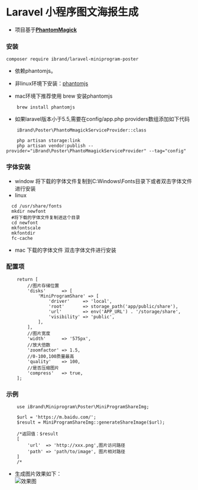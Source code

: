 # Laravel 小程序图文海报生成

* 项目基于[**PhantomMagick**](https://github.com/anam-hossain/phantommagick)


### 安装
```
composer require ibrand/laravel-miniprogram-poster 

```

* 依赖phantomjs。

* 非linux环境下安装：[phantomjs](http://phantomjs.org/download.html)

* mac环境下推荐使用 brew 安装phantomjs
```
    brew install phantomjs
```
* 如果laravel版本小于5.5,需要在config/app.php providers数组添加如下代码
```
    iBrand\Poster\PhantoMmagickServiceProvider::class
```
```
    php artisan storage:link
    php artisan vendor:publish --provider="iBrand\Poster\PhantoMmagickServiceProvider" --tag="config"
```
### 字体安装
* window 将下载的字体文件复制到C:Windows\Fonts目录下或者双击字体文件进行安装
* linux 
```
  cd /usr/share/fonts
  mkdir newfont
  #将下载的字体文件复制进这个目录
  cd newfont
  mkfontscale
  mkfontdir
  fc-cache
```
* mac 下载的字体文件 双击字体文件进行安装

### 配置项

``` 
    return [
    	//图片存储位置
    	'disks'      => [
    		'MiniProgramShare' => [
    			'driver'     => 'local',
    			'root'       => storage_path('app/public/share'),
    			'url'        => env('APP_URL') . '/storage/share',
    			'visibility' => 'public',
    		],
    	],
    	//图片宽度
    	'width'      => '575px',
    	//放大倍数
    	'zoomfactor' => 1.5,
    	//0-100,100质量最高
    	'quality'    => 100,
    	//是否压缩图片
    	'compress'   => true,
    ];
```

### 示例
```
    use iBrand\Miniprogram\Poster\MiniProgramShareImg;
    
    $url = 'https://m.baidu.com/';
    $result = MiniProgramShareImg::generateShareImage($url);
    
    /*返回值：$result
    [
        'url'  => 'http://xxx.png',图片访问路径
        'path' => 'path/to/image', 图片相对路径
    ]
    /*
```

* 生成图片效果如下：<br/>
![效果图](http://admin.dev.tnf.ibrand.cc/storage/upload/image/72b60d1d2daa9395b7d502e74a08c138.png)